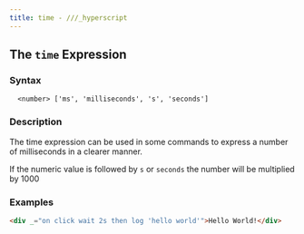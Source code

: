 ```yaml
---
title: time - ///_hyperscript
---
```


## The `time` Expression

### Syntax

```ebnf
  <number> ['ms', 'milliseconds', 's', 'seconds']
```

### Description

The time expression can be used in some commands to express a number of milliseconds in a clearer manner.

If the numeric value is followed by `s` or `seconds` the number will be multiplied by 1000

### Examples

```html
<div _="on click wait 2s then log 'hello world'">Hello World!</div>
```

